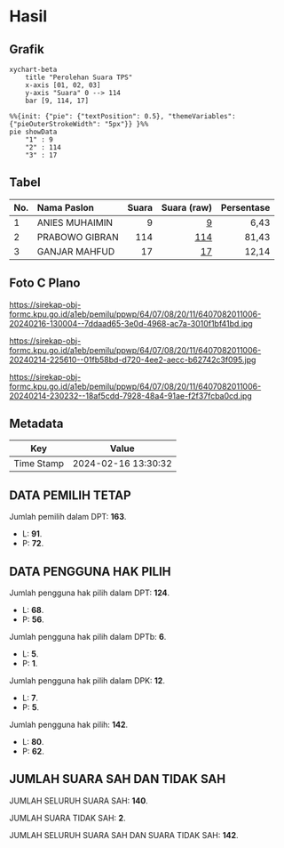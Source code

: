 # Hasil

## Grafik

```mermaid
xychart-beta
    title "Perolehan Suara TPS"
    x-axis [01, 02, 03]
    y-axis "Suara" 0 --> 114
    bar [9, 114, 17]
```

```mermaid
%%{init: {"pie": {"textPosition": 0.5}, "themeVariables": {"pieOuterStrokeWidth": "5px"}} }%%
pie showData
    "1" : 9
    "2" : 114
    "3" : 17
```

## Tabel

| No. | Nama Paslon    | Suara | Suara (raw) | Persentase |
|:--- |:-------------- | -----:| -----------:| ----------:|
| 1   | ANIES MUHAIMIN | 9     | [9][p-1]    | 6,43       |
| 2   | PRABOWO GIBRAN | 114   | [114][p-2]  | 81,43      |
| 3   | GANJAR MAHFUD  | 17    | [17][p-3]   | 12,14      |


[p-1]: https://github.com/gigit-pemilu/pemilu-2024-64-kalimantan-timur/blob/main/pilpres/hitung-suara/sub/64-kalimantan-timur/sub/07-kutai-barat/sub/08-damai/sub/2011-jengan-danum/sub/006-tps/sub/paslon-1.txt
[p-2]: https://github.com/gigit-pemilu/pemilu-2024-64-kalimantan-timur/blob/main/pilpres/hitung-suara/sub/64-kalimantan-timur/sub/07-kutai-barat/sub/08-damai/sub/2011-jengan-danum/sub/006-tps/sub/paslon-2.txt
[p-3]: https://github.com/gigit-pemilu/pemilu-2024-64-kalimantan-timur/blob/main/pilpres/hitung-suara/sub/64-kalimantan-timur/sub/07-kutai-barat/sub/08-damai/sub/2011-jengan-danum/sub/006-tps/sub/paslon-3.txt

## Foto C Plano

https://sirekap-obj-formc.kpu.go.id/a1eb/pemilu/ppwp/64/07/08/20/11/6407082011006-20240216-130004--7ddaad65-3e0d-4968-ac7a-3010f1bf41bd.jpg

https://sirekap-obj-formc.kpu.go.id/a1eb/pemilu/ppwp/64/07/08/20/11/6407082011006-20240214-225610--01fb58bd-d720-4ee2-aecc-b62742c3f095.jpg

https://sirekap-obj-formc.kpu.go.id/a1eb/pemilu/ppwp/64/07/08/20/11/6407082011006-20240214-230232--18af5cdd-7928-48a4-91ae-f2f37fcba0cd.jpg


## Metadata

| Key        | Value               |
| ---------- | ------------------- |
| Time Stamp | 2024-02-16 13:30:32 |


## DATA PEMILIH TETAP

Jumlah pemilih dalam DPT: **163**.
 * L: **91**.
 * P: **72**.

## DATA PENGGUNA HAK PILIH

Jumlah pengguna hak pilih dalam DPT: **124**.
 * L: **68**.
 * P: **56**.

Jumlah pengguna hak pilih dalam DPTb: **6**.
 * L: **5**.
 * P: **1**.

Jumlah pengguna hak pilih dalam DPK: **12**.
 * L: **7**.
 * P: **5**.

Jumlah pengguna hak pilih: **142**.
 * L: **80**.
 * P: **62**.

## JUMLAH SUARA SAH DAN TIDAK SAH

JUMLAH SELURUH SUARA SAH: **140**.

JUMLAH SUARA TIDAK SAH: **2**.

JUMLAH SELURUH SUARA SAH DAN SUARA TIDAK SAH: **142**.


